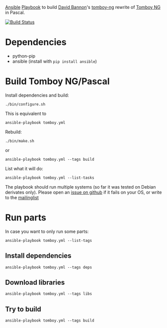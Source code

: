 [Ansible](https://ansible.com) [Playbook](https://docs.ansible.com/ansible/latest/playbooks.html) to build [David Bannon](mailto:dbannon@internode.on.net)'s [tomboy-ng](https://github.com/tomboy-notes/tomboy-ng) rewrite of [Tomboy NG](https://wiki.gnome.org/Apps/Tomboy) in Pascal.

[![Build Status](https://travis-ci.org/traumschule/tomboy.svg?branch=master)](https://travis-ci.org/traumschule/tomboy)

# Dependencies

* python-pip
* ansible (install with `pip install ansible`)

# Build Tomboy NG/Pascal

Install dependencies and build:
```
./bin/configure.sh
```
This is equivalent to
```
ansible-playbook tomboy.yml
```

Rebuild:
```
./bin/make.sh
```
or
```
ansible-playbook tomboy.yml --tags build
```

List what it will do:
```
ansible-playbook tomboy.yml --list-tasks
```

The playbook should run multiple systems (so far it was tested on Debian derivates only). Please open an [issue on github](https://github.com/traumschule/tomboy/issues) if it fails on your OS, or write to the [mailinglist](http://lists.beatniksoftware.com/listinfo.cgi/tomboy-list-beatniksoftware.com)

# Run parts

In case you want to only run some parts:

`ansible-playbook tomboy.yml --list-tags`

## Install dependencies

`ansible-playbook tomboy.yml --tags deps`

## Download libraries 

`ansible-playbook tomboy.yml --tags libs`

## Try to build

`ansible-playbook tomboy.yml --tags build`
